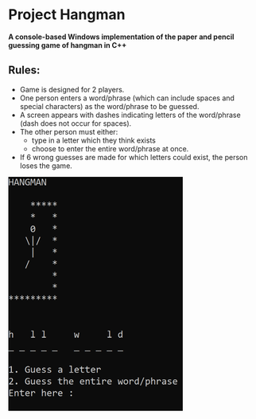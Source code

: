 # Project Hangman
**A console-based Windows implementation of the paper and pencil guessing game of hangman in C++**

## Rules:
- Game is designed for 2 players.
- One person enters a word/phrase (which can include spaces and special characters) as the word/phrase to be guessed.
- A screen appears with dashes indicating letters of the word/phrase (dash does not occur for spaces).
- The other person must either: 
    - type in a letter which they think exists 
    - choose to enter the entire word/phrase at once.
- If 6 wrong guesses are made for which letters could exist, the person loses the game.

<img src="gameplay.png" alt="An image of the main gameplay screen" width="351" height="470"/>
